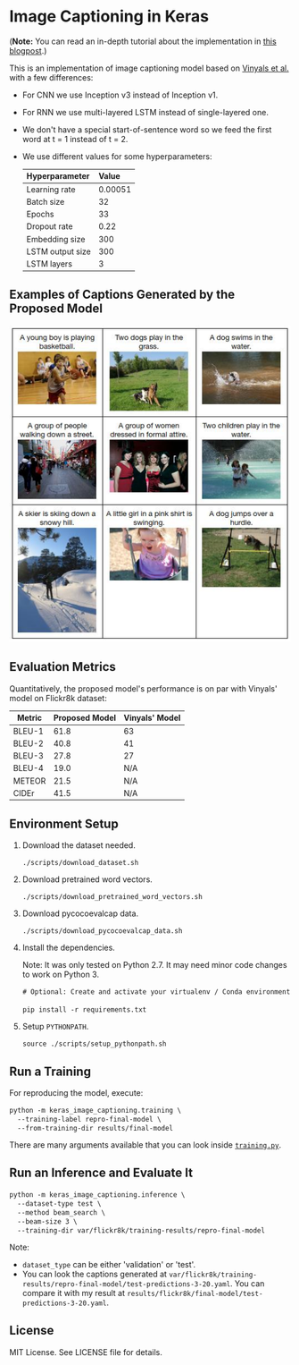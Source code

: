# Image Captioning in Keras

(**Note:** You can read an in-depth tutorial about the implementation in [this blogpost](https://daniel.lasiman.com/post/image-captioning "Building an Automated Image Captioning Application").)

This is an implementation of image captioning model based on [Vinyals et al.](https://arxiv.org/abs/1411.4555 "Show and Tell: A Neural Image Caption Generator") with a few differences:

  * For CNN we use Inception v3 instead of Inception v1.
  * For RNN we use multi-layered LSTM instead of single-layered one.
  * We don't have a special start-of-sentence word so we feed the first word at t = 1 instead of t = 2.
  * We use different values for some hyperparameters:

    | Hyperparameter     | Value     |
    | ------------------ | --------- |
    | Learning rate      |   0.00051 |
    | Batch size         |  32       |
    | Epochs             |  33       |
    | Dropout rate       |   0.22    |
    | Embedding size     | 300       |
    | LSTM output size   | 300       |
    | LSTM layers        |   3       |

## Examples of Captions Generated by the Proposed Model

![Result examples without errors](results-without-errors.jpg)

## Evaluation Metrics

Quantitatively, the proposed model's performance is on par with Vinyals' model on Flickr8k dataset:

| Metric | Proposed Model | Vinyals' Model |
| ------ | -------------- | -------------- |
| BLEU-1 |      61.8      |       63       |
| BLEU-2 |      40.8      |       41       |
| BLEU-3 |      27.8      |       27       |
| BLEU-4 |      19.0      |      N/A       |
| METEOR |      21.5      |      N/A       |
| CIDEr  |      41.5      |      N/A       |

## Environment Setup

1. Download the dataset needed.
    ```shell
    ./scripts/download_dataset.sh
    ```

2. Download pretrained word vectors.
    ```shell
    ./scripts/download_pretrained_word_vectors.sh
    ```

3. Download pycocoevalcap data.
    ```shell
    ./scripts/download_pycocoevalcap_data.sh
    ```

4. Install the dependencies.

    Note: It was only tested on Python 2.7. It may need minor code changes to work on Python 3.

    ```shell
    # Optional: Create and activate your virtualenv / Conda environment

    pip install -r requirements.txt
    ```

5. Setup `PYTHONPATH`.
    ```shell
    source ./scripts/setup_pythonpath.sh
    ```

## Run a Training

For reproducing the model, execute:
```shell
python -m keras_image_captioning.training \
  --training-label repro-final-model \
  --from-training-dir results/final-model
```

There are many arguments available that you can look inside [`training.py`](keras_image_captioning/training.py).

## Run an Inference and Evaluate It

```shell
python -m keras_image_captioning.inference \
  --dataset-type test \
  --method beam_search \
  --beam-size 3 \
  --training-dir var/flickr8k/training-results/repro-final-model
```

Note:
  * `dataset_type` can be either 'validation' or 'test'.
  * You can look the captions generated at `var/flickr8k/training-results/repro-final-model/test-predictions-3-20.yaml`. You can compare it with my result at `results/flickr8k/final-model/test-predictions-3-20.yaml`.

## License
MIT License. See LICENSE file for details.
